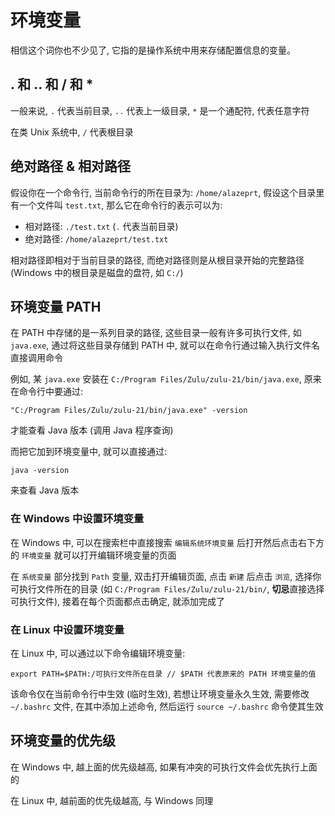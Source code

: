 # 环境变量

相信这个词你也不少见了, 它指的是操作系统中用来存储配置信息的变量。

## . 和 .. 和 / 和 *

一般来说, `.` 代表当前目录, `..` 代表上一级目录, `*` 是一个通配符, 代表任意字符

在类 Unix 系统中, `/` 代表根目录

## 绝对路径 & 相对路径

假设你在一个命令行, 当前命令行的所在目录为: `/home/alazeprt`, 假设这个目录里有一个文件叫 `test.txt`, 那么它在命令行的表示可以为:
- 相对路径: `./test.txt` (`.` 代表当前目录)
- 绝对路径: `/home/alazeprt/test.txt`

相对路径即相对于当前目录的路径, 而绝对路径则是从根目录开始的完整路径 (Windows 中的根目录是磁盘的盘符, 如 `C:/`)

## 环境变量 PATH

在 PATH 中存储的是一系列目录的路径, 这些目录一般有许多可执行文件, 如 `java.exe`, 通过将这些目录存储到 PATH 中, 就可以在命令行通过输入执行文件名直接调用命令

例如, 某 `java.exe` 安装在 `C:/Program Files/Zulu/zulu-21/bin/java.exe`, 原来在命令行中要通过:
```shell
"C:/Program Files/Zulu/zulu-21/bin/java.exe" -version
```
才能查看 Java 版本 (调用 Java 程序查询)

而把它加到环境变量中, 就可以直接通过:
```shell
java -version
```
来查看 Java 版本

### 在 Windows 中设置环境变量
在 Windows 中, 可以在搜索栏中直接搜索 `编辑系统环境变量` 后打开然后点击右下方的 `环境变量` 就可以打开编辑环境变量的页面

在 `系统变量` 部分找到 `Path` 变量, 双击打开编辑页面, 点击 `新建` 后点击 `浏览`, 选择你可执行文件所在的目录 (如 `C:/Program Files/Zulu/zulu-21/bin/`, **切忌**直接选择可执行文件), 接着在每个页面都点击确定, 就添加完成了

### 在 Linux 中设置环境变量

在 Linux 中, 可以通过以下命令编辑环境变量:
```shell
export PATH=$PATH:/可执行文件所在目录 // $PATH 代表原来的 PATH 环境变量的值
```
该命令仅在当前命令行中生效 (临时生效), 若想让环境变量永久生效, 需要修改 `~/.bashrc` 文件, 在其中添加上述命令, 然后运行 `source ~/.bashrc` 命令使其生效

## 环境变量的优先级

在 Windows 中, 越上面的优先级越高, 如果有冲突的可执行文件会优先执行上面的

在 Linux 中, 越前面的优先级越高, 与 Windows 同理